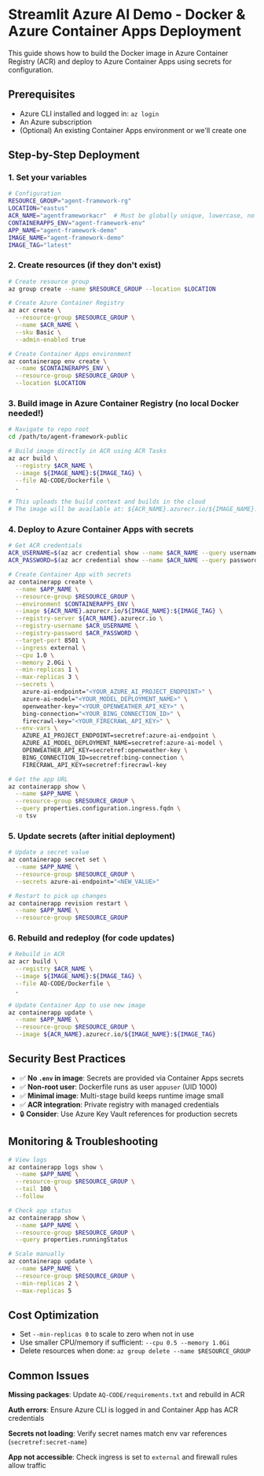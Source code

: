# Streamlit Azure AI Demo - Docker & Azure Container Apps Deployment

This guide shows how to build the Docker image in Azure Container Registry (ACR) and deploy to Azure Container Apps using secrets for configuration.

## Prerequisites

- Azure CLI installed and logged in: `az login`
- An Azure subscription
- (Optional) An existing Container Apps environment or we'll create one

## Step-by-Step Deployment

### 1. Set your variables

```bash
# Configuration
RESOURCE_GROUP="agent-framework-rg"
LOCATION="eastus"
ACR_NAME="agentframeworkacr"  # Must be globally unique, lowercase, no hyphens
CONTAINERAPPS_ENV="agent-framework-env"
APP_NAME="agent-framework-demo"
IMAGE_NAME="agent-framework-demo"
IMAGE_TAG="latest"
```

### 2. Create resources (if they don't exist)

```bash
# Create resource group
az group create --name $RESOURCE_GROUP --location $LOCATION

# Create Azure Container Registry
az acr create \
  --resource-group $RESOURCE_GROUP \
  --name $ACR_NAME \
  --sku Basic \
  --admin-enabled true

# Create Container Apps environment
az containerapp env create \
  --name $CONTAINERAPPS_ENV \
  --resource-group $RESOURCE_GROUP \
  --location $LOCATION
```

### 3. Build image in Azure Container Registry (no local Docker needed!)

```bash
# Navigate to repo root
cd /path/to/agent-framework-public

# Build image directly in ACR using ACR Tasks
az acr build \
  --registry $ACR_NAME \
  --image ${IMAGE_NAME}:${IMAGE_TAG} \
  --file AQ-CODE/Dockerfile \
  .

# This uploads the build context and builds in the cloud
# The image will be available at: ${ACR_NAME}.azurecr.io/${IMAGE_NAME}:${IMAGE_TAG}
```

### 4. Deploy to Azure Container Apps with secrets

```bash
# Get ACR credentials
ACR_USERNAME=$(az acr credential show --name $ACR_NAME --query username -o tsv)
ACR_PASSWORD=$(az acr credential show --name $ACR_NAME --query passwords[0].value -o tsv)

# Create Container App with secrets
az containerapp create \
  --name $APP_NAME \
  --resource-group $RESOURCE_GROUP \
  --environment $CONTAINERAPPS_ENV \
  --image ${ACR_NAME}.azurecr.io/${IMAGE_NAME}:${IMAGE_TAG} \
  --registry-server ${ACR_NAME}.azurecr.io \
  --registry-username $ACR_USERNAME \
  --registry-password $ACR_PASSWORD \
  --target-port 8501 \
  --ingress external \
  --cpu 1.0 \
  --memory 2.0Gi \
  --min-replicas 1 \
  --max-replicas 3 \
  --secrets \
    azure-ai-endpoint="<YOUR_AZURE_AI_PROJECT_ENDPOINT>" \
    azure-ai-model="<YOUR_MODEL_DEPLOYMENT_NAME>" \
    openweather-key="<YOUR_OPENWEATHER_API_KEY>" \
    bing-connection="<YOUR_BING_CONNECTION_ID>" \
    firecrawl-key="<YOUR_FIRECRAWL_API_KEY>" \
  --env-vars \
    AZURE_AI_PROJECT_ENDPOINT=secretref:azure-ai-endpoint \
    AZURE_AI_MODEL_DEPLOYMENT_NAME=secretref:azure-ai-model \
    OPENWEATHER_API_KEY=secretref:openweather-key \
    BING_CONNECTION_ID=secretref:bing-connection \
    FIRECRAWL_API_KEY=secretref:firecrawl-key

# Get the app URL
az containerapp show \
  --name $APP_NAME \
  --resource-group $RESOURCE_GROUP \
  --query properties.configuration.ingress.fqdn \
  -o tsv
```

### 5. Update secrets (after initial deployment)

```bash
# Update a secret value
az containerapp secret set \
  --name $APP_NAME \
  --resource-group $RESOURCE_GROUP \
  --secrets azure-ai-endpoint="<NEW_VALUE>"

# Restart to pick up changes
az containerapp revision restart \
  --name $APP_NAME \
  --resource-group $RESOURCE_GROUP
```

### 6. Rebuild and redeploy (for code updates)

```bash
# Rebuild in ACR
az acr build \
  --registry $ACR_NAME \
  --image ${IMAGE_NAME}:${IMAGE_TAG} \
  --file AQ-CODE/Dockerfile \
  .

# Update Container App to use new image
az containerapp update \
  --name $APP_NAME \
  --resource-group $RESOURCE_GROUP \
  --image ${ACR_NAME}.azurecr.io/${IMAGE_NAME}:${IMAGE_TAG}
```

## Security Best Practices

- ✅ **No `.env` in image**: Secrets are provided via Container Apps secrets
- ✅ **Non-root user**: Dockerfile runs as user `appuser` (UID 1000)
- ✅ **Minimal image**: Multi-stage build keeps runtime image small
- ✅ **ACR integration**: Private registry with managed credentials
- 🔒 **Consider**: Use Azure Key Vault references for production secrets

## Monitoring & Troubleshooting

```bash
# View logs
az containerapp logs show \
  --name $APP_NAME \
  --resource-group $RESOURCE_GROUP \
  --tail 100 \
  --follow

# Check app status
az containerapp show \
  --name $APP_NAME \
  --resource-group $RESOURCE_GROUP \
  --query properties.runningStatus

# Scale manually
az containerapp update \
  --name $APP_NAME \
  --resource-group $RESOURCE_GROUP \
  --min-replicas 2 \
  --max-replicas 5
```

## Cost Optimization

- Set `--min-replicas 0` to scale to zero when not in use
- Use smaller CPU/memory if sufficient: `--cpu 0.5 --memory 1.0Gi`
- Delete resources when done: `az group delete --name $RESOURCE_GROUP`

## Common Issues

**Missing packages**: Update `AQ-CODE/requirements.txt` and rebuild in ACR

**Auth errors**: Ensure Azure CLI is logged in and Container App has ACR credentials

**Secrets not loading**: Verify secret names match env var references (`secretref:secret-name`)

**App not accessible**: Check ingress is set to `external` and firewall rules allow traffic


